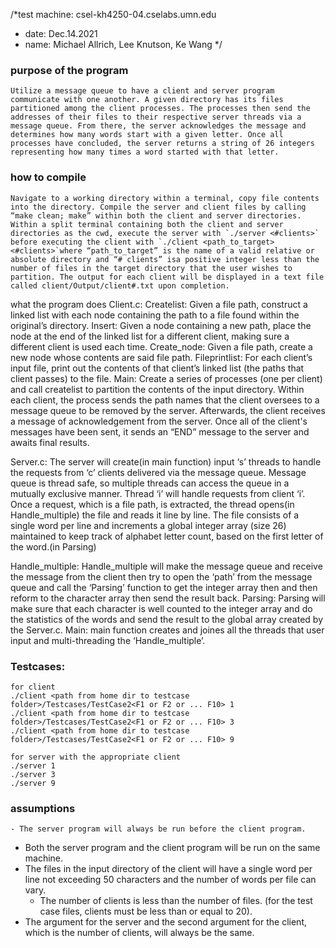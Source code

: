/*test machine: csel-kh4250-04.cselabs.umn.edu
* date: Dec.14.2021
* name: Michael Allrich, Lee Knutson, Ke Wang
*/

### purpose of the program
	Utilize a message queue to have a client and server program communicate with one another. A given directory has its files partitioned among the client processes. The processes then send the addresses of their files to their respective server threads via a message queue. From there, the server acknowledges the message and determines how many words start with a given letter. Once all processes have concluded, the server returns a string of 26 integers representing how many times a word started with that letter.

### how to compile
	Navigate to a working directory within a terminal, copy file contents into the directory. Compile the server and client files by calling “make clean; make” within both the client and server directories. Within a split terminal containing both the client and server directories as the cwd, execute the server with `./server <#clients>`  before executing the client with `./client <path_to_target> <#clients>`where “path_to_target” is the name of a valid relative or absolute directory and “# clients” isa positive integer less than the number of files in the target directory that the user wishes to partition. The output for each client will be displayed in a text file called client/Output/client#.txt upon completion.

what the program does
Client.c:
	Createlist: Given a file path, construct a linked list with each node containing the path to a file found within the original’s directory.
Insert: Given a node containing a new path, place the node at the end of the linked list for a different client, making sure a different client is used each time.
Create_node: Given a file path, create a new node whose contents are said file path.
Fileprintlist: For each client’s input file, print out the contents of that client’s linked list (the paths that client passes) to the file.
Main: Create a series of processes (one per client) and call createlist to partition the contents of the input directory. Within each client, the process sends the path names that the client oversees to a message queue to be removed by the server. Afterwards, the client receives a message of acknowledgement from the server. Once all of the client's messages have been sent, it sends an “END” message to the server and awaits final results.
		
Server.c:
The server will create(in main function) input ‘s’ threads to handle the requests from ‘c’ clients delivered via the message queue. Message queue is thread safe, so multiple threads can access the queue in a mutually exclusive manner. Thread ‘i’ will handle requests from client ‘i’. Once a request, which is a file path, is extracted, the thread opens(in Handle_multiple) the file and reads it line by line. The file consists of a single word per line and increments a global integer array (size 26) maintained to keep track of alphabet letter count, based on the first letter of the word.(in Parsing)

Handle_multiple: Handle_multiple will make the message queue and receive the message from the client then try to open the ‘path’ from the message queue and call the ‘Parsing’ function to get the integer array then and then reform to the character array then send the result back. 
Parsing: Parsing will make sure that each character is well counted to the integer array and do the statistics of the words and send the result to the global array created by the Server.c. 
Main: main function creates and joines all the threads that user input and multi-threading the ‘Handle_multiple’. 

### Testcases: 
    for client
    ./client <path from home dir to testcase folder>/Testcases/TestCase2<F1 or F2 or ... F10> 1
    ./client <path from home dir to testcase folder>/Testcases/TestCase2<F1 or F2 or ... F10> 3
    ./client <path from home dir to testcase folder>/Testcases/TestCase2<F1 or F2 or ... F10> 9
    
    for server with the appropriate client
    ./server 1
    ./server 3
    ./server 9
    
### assumptions
	- The server program will always be run before the client program.
- Both the server program and the client program will be run on the same machine. 
- The files in the input directory of the client will have a single word per line not exceeding 50 characters and the number of words per file can vary. 
	- The number of clients is less than the number of files. (for the test case files, clients must be less than or equal to 20).
- The argument for the server and the second argument for the client, which is the number of clients, will always be the same. 

